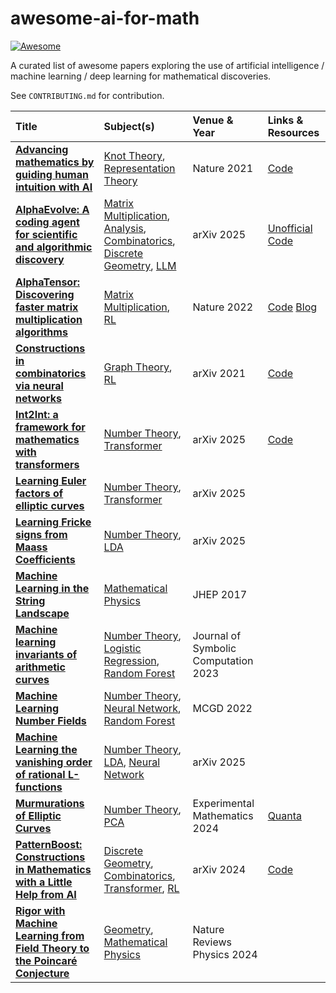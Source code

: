 # awesome-ai-for-math

[![Awesome](https://awesome.re/badge.svg)](https://awesome.re)


A curated list of awesome papers exploring the use of artificial intelligence / machine learning / deep learning for mathematical discoveries.

See `CONTRIBUTING.md` for contribution.

<!-- Table start -->

| Title | Subject(s) | Venue & Year | Links & Resources |
| :--- | :--- | :--- | :--- |
| **[Advancing mathematics by guiding human intuition with AI](https://www.nature.com/articles/s41586-021-04086-x)** | [Knot Theory](./subjects/knot-theory.md), [Representation Theory](./subjects/representation-theory.md) | Nature 2021 | [Code](https://github.com/google-deepmind/mathematics_conjectures) |
| **[AlphaEvolve: A coding agent for scientific and algorithmic discovery](https://arxiv.org/abs/2506.13131)** | [Matrix Multiplication](./subjects/matrix-multiplication.md), [Analysis](./subjects/analysis.md), [Combinatorics](./subjects/combinatorics.md), [Discrete Geometry](./subjects/discrete-geometry.md), [LLM](./subjects/llm.md) | arXiv 2025 | [Unofficial Code](https://github.com/codelion/openevolve) |
| **[AlphaTensor: Discovering faster matrix multiplication algorithms](https://www.nature.com/articles/s41586-022-05172-4)** | [Matrix Multiplication](./subjects/matrix-multiplication.md), [RL](./subjects/rl.md) | Nature 2022 | [Code](https://github.com/google-deepmind/alphatensor) [Blog](https://deepmind.google/discover/blog/discovering-novel-algorithms-with-alphatensor/) |
| **[Constructions in combinatorics via neural networks](https://arxiv.org/abs/2104.14516)** | [Graph Theory](./subjects/graph-theory.md), [RL](./subjects/rl.md) | arXiv 2021 | [Code](https://github.com/zawagner22/cross-entropy-for-combinatorics) |
| **[Int2Int: a framework for mathematics with transformers](https://arxiv.org/abs/2502.17513)** | [Number Theory](./subjects/number-theory.md), [Transformer](./subjects/transformer.md) | arXiv 2025 | [Code](https://github.com/f-charton/Int2Int) |
| **[Learning Euler factors of elliptic curves](https://arxiv.org/abs/2502.10357)** | [Number Theory](./subjects/number-theory.md), [Transformer](./subjects/transformer.md) | arXiv 2025 |  |
| **[Learning Fricke signs from Maass Coefficients](https://arxiv.org/abs/2501.02105)** | [Number Theory](./subjects/number-theory.md), [LDA](./subjects/lda.md) | arXiv 2025 |  |
| **[Machine Learning in the String Landscape](https://link.springer.com/article/10.1007/JHEP09(2017)157)** | [Mathematical Physics](./subjects/mathematical-physics.md) | JHEP 2017 |  |
| **[Machine learning invariants of arithmetic curves](https://www.sciencedirect.com/science/article/pii/S0747717122000839)** | [Number Theory](./subjects/number-theory.md), [Logistic Regression](./subjects/logistic-regression.md), [Random Forest](./subjects/random-forest.md) | Journal of Symbolic Computation 2023 |  |
| **[Machine Learning Number Fields](https://link.intlpress.com/JDetail/1806620813564551169)** | [Number Theory](./subjects/number-theory.md), [Neural Network](./subjects/neural-network.md), [Random Forest](./subjects/random-forest.md) | MCGD 2022 |  |
| **[Machine Learning the vanishing order of rational L-functions](https://arxiv.org/abs/2502.10360)** | [Number Theory](./subjects/number-theory.md), [LDA](./subjects/lda.md), [Neural Network](./subjects/neural-network.md) | arXiv 2025 |  |
| **[Murmurations of Elliptic Curves](https://www.tandfonline.com/doi/abs/10.1080/10586458.2024.2382361)** | [Number Theory](./subjects/number-theory.md), [PCA](./subjects/pca.md) | Experimental Mathematics 2024 | [Quanta](https://www.quantamagazine.org/elliptic-curve-murmurations-found-with-ai-take-flight-20240305/) |
| **[PatternBoost: Constructions in Mathematics with a Little Help from AI](https://arxiv.org/abs/2411.00566)** | [Discrete Geometry](./subjects/discrete-geometry.md), [Combinatorics](./subjects/combinatorics.md), [Transformer](./subjects/transformer.md), [RL](./subjects/rl.md) | arXiv 2024 | [Code](https://github.com/zawagner22/transformers_math_experiments) |
| **[Rigor with Machine Learning from Field Theory to the Poincaré Conjecture](https://www.nature.com/articles/s42254-024-00709-0)** | [Geometry](./subjects/geometry.md), [Mathematical Physics](./subjects/mathematical-physics.md) | Nature Reviews Physics 2024 |  |

<!-- Table end -->